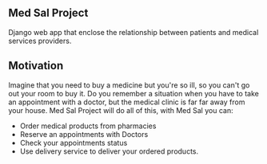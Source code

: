 ## Med Sal Project
Django web app that enclose the relationship between patients and medical services providers.

## Motivation
Imagine that you need to buy a medicine but you're so ill, so you can't go out your room to buy it.
Do you remember a situation when you have to take an appointment with a doctor, but the medical clinic is far far away from your house.
Med Sal Project will do all of this, with Med Sal you can:
- Order medical products from pharmacies
- Reserve an appointments with Doctors
- Check your appointments status
- Use delivery service to deliver your ordered products.

